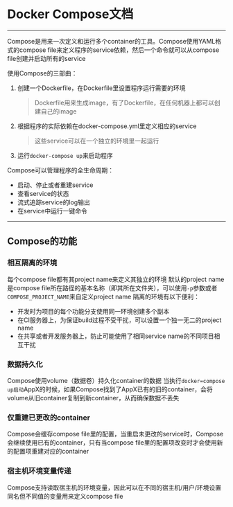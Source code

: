 # Docker Compose文档

---

Compose是用来一次定义和运行多个container的工具。Compose使用YAML格式的compose file来定义程序的service依赖，然后一个命令就可以从compose file创建并启动所有的service

使用Compose的三部曲：

1. 创建一个Dockerfile，在Dockerfile里设置程序运行需要的环境

    > Dockerfile用来生成image，有了Dockerfile，在任何机器上都可以创建自己的image

2. 根据程序的实际依赖在docker-compose.yml里定义相应的service

    > 这些service可以在一个独立的环境里一起运行

3. 运行`docker-compose up`来启动程序

Compose可以管理程序的全生命周期：

- 启动、停止或者重建service
- 查看service的状态
- 流式追踪service的log输出
- 在service中运行一键命令

---

## Compose的功能

### 相互隔离的环境

每个compose file都有其project name来定义其独立的环境
默认的project name是compose file所在路径的基本名称（即其所在文件夹），可以使用`-p`参数或者`COMPOSE_PROJECT_NAME`来自定义project name
隔离的环境有以下便利：

- 开发时为项目的每个功能分支使用同一环境创建多个副本
- 在CI服务器上，为保证build过程不受干扰，可以设置一个独一无二的project name
- 在共享或者开发服务器上，防止可能使用了相同service name的不同项目相互干扰

### 数据持久化

Compose使用volume（数据卷）持久化container的数据
当执行`docker=compose up启动`AppX的时候，如果Compose找到了AppX已有的旧的container，会将volume从旧container复制到新container，从而确保数据不丢失

### 仅重建已更改的container

Compose会缓存compose file里的配置，当重启未更改的service时，Compose会继续使用已有的container，只有当compose file里的配置项改变时才会使用新的配置项重建对应的container

###  宿主机环境变量传递

Compose支持读取宿主机的环境变量，因此可以在不同的宿主机/用户/环境设置同名但不同值的变量用来定义compose file

